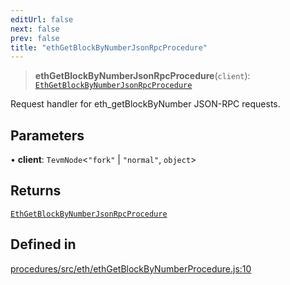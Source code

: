 ```yaml
---
editUrl: false
next: false
prev: false
title: "ethGetBlockByNumberJsonRpcProcedure"
---
```


> **ethGetBlockByNumberJsonRpcProcedure**(`client`): [`EthGetBlockByNumberJsonRpcProcedure`](/reference/tevm/procedures/type-aliases/ethgetblockbynumberjsonrpcprocedure/)

Request handler for eth_getBlockByNumber JSON-RPC requests.

## Parameters

• **client**: `TevmNode`\<`"fork"` \| `"normal"`, `object`\>

## Returns

[`EthGetBlockByNumberJsonRpcProcedure`](/reference/tevm/procedures/type-aliases/ethgetblockbynumberjsonrpcprocedure/)

## Defined in

[procedures/src/eth/ethGetBlockByNumberProcedure.js:10](https://github.com/evmts/tevm-monorepo/blob/main/packages/procedures/src/eth/ethGetBlockByNumberProcedure.js#L10)
